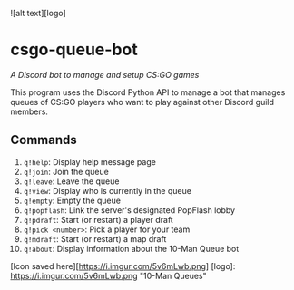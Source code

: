 ![alt text][logo]

# csgo-queue-bot
*A Discord bot to manage and setup CS:GO games*

This program uses the Discord Python API to manage a bot that manages queues of CS:GO players who want to play against other Discord guild members.

## Commands

1.  `q!help`:             Display help message page
2.  `q!join`:             Join the queue
3.  `q!leave`:            Leave the queue
4.  `q!view`:             Display who is currently in the queue
5.  `q!empty`:            Empty the queue
6.  `q!popflash`:         Link the server's designated PopFlash lobby
7.  `q!pdraft`:           Start (or restart) a player draft
8.  `q!pick <number>`:    Pick a player for your team
9.  `q!mdraft`:           Start (or restart) a map draft
10. `q!about`:            Display information about the 10-Man Queue bot

[Icon saved here][https://i.imgur.com/5v6mLwb.png]
[logo]: https://i.imgur.com/5v6mLwb.png "10-Man Queues"
